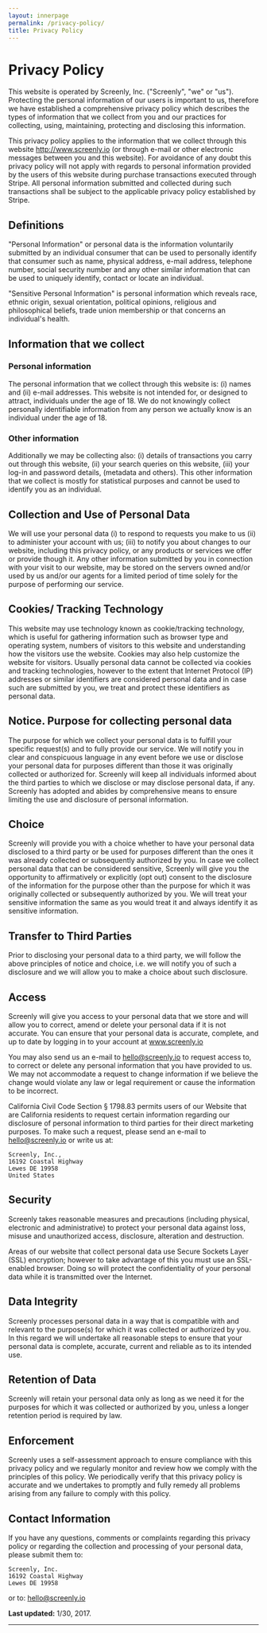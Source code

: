 ```yaml
---
layout: innerpage
permalink: /privacy-policy/
title: Privacy Policy
---
```


# Privacy Policy

This website is operated by Screenly, Inc. ("Screenly", "we" or "us"). Protecting the personal information of our users is important to us, therefore we have established a comprehensive privacy policy which describes the types of information that we collect from you and our practices for collecting, using, maintaining, protecting and disclosing this information.

This privacy policy applies to the information that we collect through this website http://www.screenly.io (or through e-mail or other electronic messages between you and this website). For avoidance of any doubt this privacy policy will not apply with regards to personal information provided by the users of this website during purchase transactions executed through Stripe. All personal information submitted and collected during such transactions shall be subject to the applicable privacy policy established by Stripe.


## Definitions

"Personal Information" or personal data is the information voluntarily submitted by an individual consumer that can be used to personally identify that consumer such as name, physical address, e-mail address, telephone number, social security number and any other similar information that can be used to uniquely identify, contact or locate an individual.

"Sensitive Personal Information" is personal information which reveals race, ethnic origin, sexual orientation, political opinions, religious and philosophical beliefs, trade union membership or that concerns an individual's health.


## Information that we collect


### Personal information

The personal information that we collect through this website is: (i) names and (ii) e-mail addresses. This website is not intended for, or designed to attract, individuals under the age of 18. We do not knowingly collect personally identifiable information from any person we actually know is an individual under the age of 18.


### Other information

Additionally we may be collecting also: (i) details of transactions you carry out through this website, (ii) your search queries on this website, (iii) your log-in and password details, (metadata and others). This other information that we collect is mostly for statistical purposes and cannot be used to identify you as an individual.


## Collection and Use of Personal Data

We will use your personal data (i) to respond to requests you make to us (ii) to administer your account with us; (iii) to notify you about changes to our website, including this privacy policy, or any products or services we offer or provide though it. Any other information submitted by you in connection with your visit to our website, may be stored on the servers owned and/or used by us and/or our agents for a limited period of time solely for the purpose of performing our service.


## Cookies/ Tracking Technology

This website may use technology known as cookie/tracking technology, which is useful for gathering information such as browser type and operating system, numbers of visitors to this website and understanding how the visitors use the website. Cookies may also help customize the website for visitors. Usually personal data cannot be collected via cookies and tracking technologies, however to the extent that Internet Protocol (IP) addresses or similar identifiers are considered personal data and in case such are submitted by you, we treat and protect these identifiers as personal data.


## Notice. Purpose for collecting personal data

The purpose for which we collect your personal data is to fulfill your specific request(s) and to fully provide our service. We will notify you in clear and conspicuous language in any event before we use or disclose your personal data for purposes different than those it was originally collected or authorized for. Screenly will keep all individuals informed about the third parties to which we disclose or may disclose personal data, if any. Screenly has adopted and abides by comprehensive means to ensure limiting the use and disclosure of personal information.


## Choice

Screenly will provide you with a choice whether to have your personal data disclosed to a third party or be used for purposes different than the ones it was already collected or subsequently authorized by you. In case we collect personal data that can be considered sensitive, Screenly will give you the opportunity to affirmatively or explicitly (opt out) consent to the disclosure of the information for the purpose other than the purpose for which it was originally collected or subsequently authorized by you. We will treat your sensitive information the same as you would treat it and always identify it as sensitive information.

## Transfer to Third Parties

Prior to disclosing your personal data to a third party, we will follow the above principles of notice and choice, i.e. we will notify you of such a disclosure and we will allow you to make a choice  about such disclosure.


## Access

Screenly will give you access to your personal data that we store and will allow you to correct, amend or delete your personal data if it is not accurate. You can ensure that your personal data is accurate, complete, and up to date by logging in to your account at www.screenly.io

You may also send us an e-mail to hello@screenly.io to request access to, to correct or delete any personal information that you have provided to us. We may not accommodate a request to change information if we believe the change would violate any law or legal requirement or cause the information to be incorrect.

California Civil Code Section § 1798.83 permits users of our Website that are California residents to request certain information regarding our disclosure of personal information to third parties for their direct marketing purposes. To make such a request, please send an e-mail to hello@screenly.io or write us at:

    Screenly, Inc.,
    16192 Coastal Highway
    Lewes DE 19958
    United States


## Security

Screenly takes reasonable measures and precautions (including physical, electronic and administrative) to protect your personal data against loss, misuse and unauthorized access, disclosure, alteration and destruction.

Areas of our website that collect personal data use Secure Sockets Layer (SSL) encryption; however to take advantage of this you must use an SSL-enabled browser. Doing so will protect the confidentiality of your personal data while it is transmitted over the Internet.


## Data Integrity

Screenly processes personal data in a way that is compatible with and relevant to the purpose(s) for which it was collected or authorized by you. In this regard we will undertake all reasonable steps to ensure that your personal data is complete, accurate, current and reliable as to its intended use.


## Retention of Data

Screenly will retain your personal data only as long as we need it for the purposes for which it was collected or authorized by you, unless a longer retention period is required by law.


## Enforcement

Screenly uses a self-assessment approach to ensure compliance with this privacy policy and we regularly monitor and review how we comply with the principles of this policy. We periodically verify that this privacy policy is accurate and we undertakes to promptly and fully remedy all problems arising from any failure to comply with this policy.


## Contact Information

If you have any questions, comments or complaints regarding this privacy policy or regarding the collection and processing of your personal data, please submit them to:

    Screenly, Inc.
    16192 Coastal Highway
    Lewes DE 19958

or to: hello@screenly.io

**Last updated:** 1/30, 2017.

-----------------------------------------------
